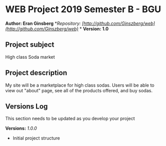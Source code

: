 # WEB Project 2019 Semester B - BGU
**Author: Eran Ginsberg**
**Repository:
[http://github.com/Ginszberg/web](http://github.com/Ginszberg/web)*
*
**Version: 1.0**
## Project subject
High class Soda market
## Project description
My site will be a marketplace for high class sodas. Users will be able to view out "about" page, see all of the products offered, and buy sodas.
## Versions Log
 This section needs to be updated as you develop your project

**Versions:**
*1.0.0*
- Initial project structure 